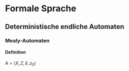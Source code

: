 # Formale Sprache

## Deterministische endliche Automaten

### Mealy-Automaten
#### Definition

$A=(X,Z,\delta,z_0)$